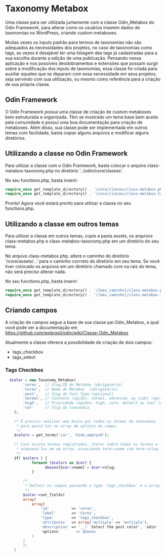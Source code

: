 Taxonomy Metabox
================

Uma classe para ser utilizada juntamente com a classe Odin_Metabox do Odin Framework, para alterar como os usuários inserem dados de taxonomias no WordPress, criando custom metaboxes.

Muitas vezes os inputs padrão para termos de taxonomias não são adequados às necessidades dos projetos, no caso de taxonomias como tags, as vezes é desejável ter uma listagem das tags já cadastradas para a sua escolha durante a edição de uma publicação. Pensando nessa aplicação e nos possíveis desdobramentos e extensões que possam surgir sobre a modificação dos inputs de taxonomias, essa classe foi criada para auxiliar aqueles que se deparam com essa necessidade em seus projetos, seja servindo com sua utilização, ou mesmo como referência para a criação de sua própria classe.

Odin Framework
--------------

O Odin Framework possui uma classe de criação de custom metaboxes bem estruturada e organizada. Têm se mostrado um tema base bem aceito pela comunidade e possuí uma boa documentação para criação de metaboxes. Além disso, sua classe pode ser implementada em outros temas com facilidade, basta copiar alguns arquivos e modificar alguns diretórios.

Utilizando a classe no Odin Framework
-------------------------------------
Para utilizar a classe com o Odin Framework, basta colocar o arquivo class-metabox-taxonomy.php no diretório '../odin/core/classes'.

No seu functions.php, basta inserir:
```php
require_once get_template_directory() . '/core/classes/class-metabox.php';
require_once get_template_directory() . '/core/classes/class-metabox-taxonomy.php';
```
Pronto! Agora você estará pronto para utilizar a classe no seu functions.php.

Utilizando a classe em outros temas
-----------------------------------

Para utilizar a classe em outros temas, copie a pasta assets, os arquivos class-metabox.php e class-metabox-taxonomy.php em um diretório do seu tema.

No arquivo class-metabox.php, altere o caminho do diretório '/core/assets/...' para o caminho corrreto do diretório em seu tema. Se você tiver colocado os arquivos em um diretório chamado core na raiz do tema, não será preciso alterar nada.

No seu functions.php, basta inserir:
```php
require_once get_template_directory() . '/[meu_caminho]/class-metabox.php';
require_once get_template_directory() . '/[meu_caminho]/class-metabox-taxonomy.php';
```

## Criando campos ##

A criação de campos segue a base de sua classe pai Odin_Metabox, a qual você pode ver a documentação em https://github.com/wpbrasil/odin/wiki/Classe-Odin_Metabox

Atualmente a classe oferece a possibilidade de criação de dois campos:
- tags_checkbox
- tags_select

### Tags Checkbox ###

```php
  $color = new Taxonomy_Metabox(
	    'cores',  // Slug/ID do Metabox (obrigatório)
	    'Cores',  // Nome do Metabox  (obrigatório)
	    'post',   // Slug do Post Type (opcional)
	    'normal', // Contexto (opções: normal, advanced, ou side) (opcional)
	    'high',   // Prioridade (opções: high, core, default ou low) (opcional)
	    'cor'     // Slug da taxonomia
	);
	
	/* É preciso realizar uma busca por todos os termos da taxonomia
	 * para passá-los no array de options do campo.
	 */
	$colors = get_terms('cor', 'hide_empty=0'); 
	
	/* Caso exista termos registrados, iterar sobre todos os termos e
	 * armazená-los em um array, associando term->name com term->slug.
	 */
	if( $colors ) {
			foreach ($colors as $cor) {
			      $boxes[$cor->name] = $cor->slug;
		    }
		
		/*
		 * Definir os campos passando o type 'tags_checkbox' e o array no options.
		 */
		$color->set_fields( 
		array(
	        array(
	            'id'          => 'cores',
	            'label'       => 'Cores',
	            'type'        => 'tags_checkbox',
	            'attributes'  => array('multiple' => 'multiple'),
	            'description' => '__( 'Select the post color', 'odin' ),
	            'options'	    => $boxes
	        )
	    )
		);
	}
```
